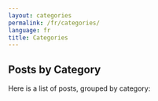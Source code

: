 ```yaml
---
layout: categories
permalink: /fr/categories/
language: fr
title: Categories
---
```

## Posts by Category
Here is a list of posts, grouped by category: